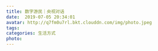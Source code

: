 ```yaml
---
title: 数字游民｜央视对话
date:  2019-07-05 20:34:01
avatar: http://q7fm0u7rl.bkt.clouddn.com/img/photo.jpeg
tags: 
categories: 生活方式
photo: 
---
```


